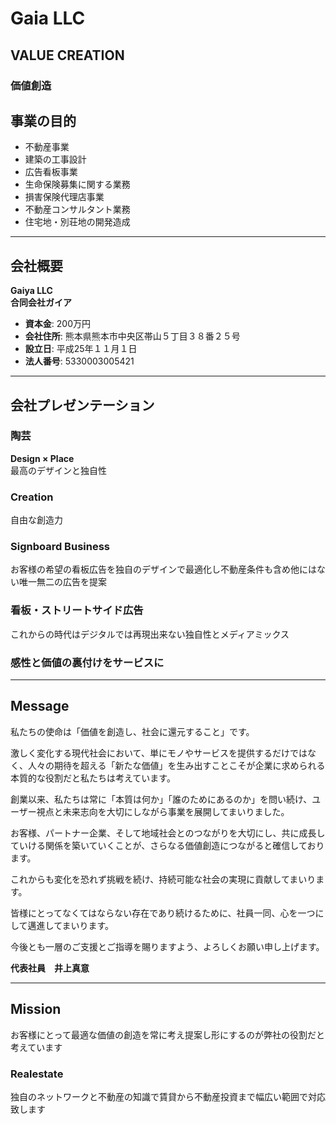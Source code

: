 # Gaia LLC

## VALUE CREATION
### 価値創造

## 事業の目的

- 不動産事業
- 建築の工事設計
- 広告看板事業
- 生命保険募集に関する業務
- 損害保険代理店事業
- 不動産コンサルタント業務
- 住宅地・別荘地の開発造成

---

## 会社概要

**Gaiya LLC**  
**合同会社ガイア**

- **資本金**: 200万円
- **会社住所**: 熊本県熊本市中央区帯山５丁目３８番２５号
- **設立日**: 平成25年１１月１日
- **法人番号**: 5330003005421

---

## 会社プレゼンテーション

### 陶芸
**Design × Place**  
最高のデザインと独自性

### Creation
自由な創造力

### Signboard Business
お客様の希望の看板広告を独自のデザインで最適化し不動産条件も含め他にはない唯一無二の広告を提案

### 看板・ストリートサイド広告
これからの時代はデジタルでは再現出来ない独自性とメディアミックス

### 感性と価値の裏付けをサービスに

---

## Message

私たちの使命は「価値を創造し、社会に還元すること」です。

激しく変化する現代社会において、単にモノやサービスを提供するだけではなく、人々の期待を超える「新たな価値」を生み出すことこそが企業に求められる本質的な役割だと私たちは考えています。

創業以来、私たちは常に「本質は何か」「誰のためにあるのか」を問い続け、ユーザー視点と未来志向を大切にしながら事業を展開してまいりました。

お客様、パートナー企業、そして地域社会とのつながりを大切にし、共に成長していける関係を築いていくことが、さらなる価値創造につながると確信しております。

これからも変化を恐れず挑戦を続け、持続可能な社会の実現に貢献してまいります。

皆様にとってなくてはならない存在であり続けるために、社員一同、心を一つにして邁進してまいります。

今後とも一層のご支援とご指導を賜りますよう、よろしくお願い申し上げます。

**代表社員　井上真意**

---

## Mission

お客様にとって最適な価値の創造を常に考え提案し形にするのが弊社の役割だと考えています

### Realestate
独自のネットワークと不動産の知識で賃貸から不動産投資まで幅広い範囲で対応致します